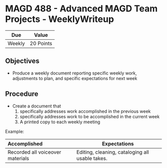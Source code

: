 # MAGD 488 - Advanced MAGD Team Projects - WeeklyWriteup

Due  | Value
------- | -------
Weekly | 20 Points

## Objectives
+ Produce a weekly document reporting specific weekly work, adjustments to plan, and specific expectations for next week

## Procedure
+ Create a document that
	1. specifically addresses work accomplished in the previous week
	2. specifically addresses work to be accomplished in the current week
	3. A printed copy to each weekly meeting

Example:

Accomplished | Expectations
:---------|---------
Recorded all voiceover materials | Editing, cleaning, cataloging all usable takes.

